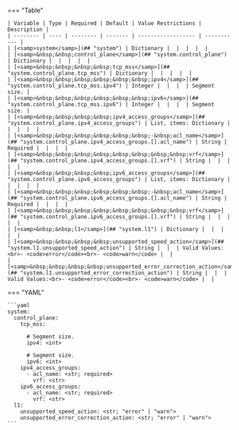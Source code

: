 <!--
  ~ Copyright (c) 2024 Arista Networks, Inc.
  ~ Use of this source code is governed by the Apache License 2.0
  ~ that can be found in the LICENSE file.
  -->
=== "Table"

    | Variable | Type | Required | Default | Value Restrictions | Description |
    | -------- | ---- | -------- | ------- | ------------------ | ----------- |
    | [<samp>system</samp>](## "system") | Dictionary |  |  |  |  |
    | [<samp>&nbsp;&nbsp;control_plane</samp>](## "system.control_plane") | Dictionary |  |  |  |  |
    | [<samp>&nbsp;&nbsp;&nbsp;&nbsp;tcp_mss</samp>](## "system.control_plane.tcp_mss") | Dictionary |  |  |  |  |
    | [<samp>&nbsp;&nbsp;&nbsp;&nbsp;&nbsp;&nbsp;ipv4</samp>](## "system.control_plane.tcp_mss.ipv4") | Integer |  |  |  | Segment size. |
    | [<samp>&nbsp;&nbsp;&nbsp;&nbsp;&nbsp;&nbsp;ipv6</samp>](## "system.control_plane.tcp_mss.ipv6") | Integer |  |  |  | Segment size. |
    | [<samp>&nbsp;&nbsp;&nbsp;&nbsp;ipv4_access_groups</samp>](## "system.control_plane.ipv4_access_groups") | List, items: Dictionary |  |  |  |  |
    | [<samp>&nbsp;&nbsp;&nbsp;&nbsp;&nbsp;&nbsp;-&nbsp;acl_name</samp>](## "system.control_plane.ipv4_access_groups.[].acl_name") | String | Required |  |  |  |
    | [<samp>&nbsp;&nbsp;&nbsp;&nbsp;&nbsp;&nbsp;&nbsp;&nbsp;vrf</samp>](## "system.control_plane.ipv4_access_groups.[].vrf") | String |  |  |  |  |
    | [<samp>&nbsp;&nbsp;&nbsp;&nbsp;ipv6_access_groups</samp>](## "system.control_plane.ipv6_access_groups") | List, items: Dictionary |  |  |  |  |
    | [<samp>&nbsp;&nbsp;&nbsp;&nbsp;&nbsp;&nbsp;-&nbsp;acl_name</samp>](## "system.control_plane.ipv6_access_groups.[].acl_name") | String | Required |  |  |  |
    | [<samp>&nbsp;&nbsp;&nbsp;&nbsp;&nbsp;&nbsp;&nbsp;&nbsp;vrf</samp>](## "system.control_plane.ipv6_access_groups.[].vrf") | String |  |  |  |  |
    | [<samp>&nbsp;&nbsp;l1</samp>](## "system.l1") | Dictionary |  |  |  |  |
    | [<samp>&nbsp;&nbsp;&nbsp;&nbsp;unsupported_speed_action</samp>](## "system.l1.unsupported_speed_action") | String |  |  | Valid Values:<br>- <code>error</code><br>- <code>warn</code> |  |
    | [<samp>&nbsp;&nbsp;&nbsp;&nbsp;unsupported_error_correction_action</samp>](## "system.l1.unsupported_error_correction_action") | String |  |  | Valid Values:<br>- <code>error</code><br>- <code>warn</code> |  |

=== "YAML"

    ```yaml
    system:
      control_plane:
        tcp_mss:

          # Segment size.
          ipv4: <int>

          # Segment size.
          ipv6: <int>
        ipv4_access_groups:
          - acl_name: <str; required>
            vrf: <str>
        ipv6_access_groups:
          - acl_name: <str; required>
            vrf: <str>
      l1:
        unsupported_speed_action: <str; "error" | "warn">
        unsupported_error_correction_action: <str; "error" | "warn">
    ```
